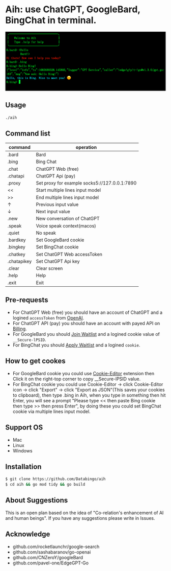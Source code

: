 # Aih: use ChatGPT, GoogleBard, BingChat in terminal. 

![screenshot](aih.png)

## Usage
```bash
./aih
```
## Command list
|command   | operation|
|----------|----------|
|.bard      | Bard|
|.bing      | Bing Chat|
|.chat      | ChatGPT Web (free)|
|.chatapi   | ChatGPT Api (pay) |
|.proxy     | Set proxy for example socks5://127.0.0.1:7890|
|<<         | Start multiple lines input model|
|>>         | End multiple lines input model|
|↑          | Previous input value|
|↓          | Next input value|
|.new       | New conversation of ChatGPT|
|.speak     | Voice speak context(macos)|
|.quiet     | No speak |
|.bardkey   | Set GoogleBard cookie|
|.bingkey   | Set BingChat cookie|
|.chatkey   | Set ChatGPT Web accessToken|
|.chatapikey| Set ChatGPT Api key|
|.clear     | Clear screen|
|.help      | Help|
|.exit      | Exit|

## Pre-requests
- For ChatGPT Web (free) you should have an account of ChatGPT and a logined `accessToken` from [OpenAI](https://chat.openai.com/api/auth/session).
- For ChatGPT API (pay) you should have an account with payed API on [Billing](https://platform.openai.com/account/billing/overview). 
- For GoogleBard you should [Join Waitlist](https://bard.google.com) and a logined cookie value of `__Secure-lPSID`.
- For BingChat you should [Apply Waitlist](https://bing.com/new) and a logined `cookie`.

## How to get cookes
- For GoogleBard cookie you could use [Cookie-Editor](https://cookie-editor.cgagnier.ca) extension then Click it on the right-top corner to copy __Secure-lPSID value.
- For BingChat cookie you could use Cookie-Editor -> click Cookie-Editor icon -> click "Export" -> click "Export as JSON"(This saves your cookies to clipboard), then type .bing in Aih, when you type in something then hit Enter, you will see a prompt "Please type << then paste Bing cookie then type >> then press Enter", by doing these you could set BingChat cookie via multiple lines input model.

## Support OS
- Mac
- Linux
- Windows

## Installation
```bash
$ git clone https://github.com/Databingo/aih
$ cd aih && go mod tidy && go build 
```
## About Suggestions
This is an open plan based on the idea of "Co-relation's enhancement of AI and human beings".
If you have any suggestions please write in Issues.

## Acknowledge
- github.com/rocketlaunchr/google-search
- github.com/sashabaranov/go-openai 
- github.com/CNZeroY/googleBard
- github.com/pavel-one/EdgeGPT-Go
